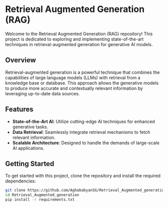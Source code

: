 # Retrieval Augmented Generation (RAG)

Welcome to the Retrieval Augmented Generation (RAG) repository! This project is dedicated to exploring and implementing state-of-the-art techniques in retrieval-augmented generation for generative AI models.

## Overview

Retrieval-augmented generation is a powerful technique that combines the capabilities of large language models (LLMs) with retrieval from a knowledge base or database. This approach allows the generative models to produce more accurate and contextually relevant information by leveraging up-to-date data sources.

## Features

- **State-of-the-Art AI**: Utilize cutting-edge AI techniques for enhanced generative tasks.
- **Data Retrieval**: Seamlessly integrate retrieval mechanisms to fetch relevant information.
- **Scalable Architecture**: Designed to handle the demands of large-scale AI applications.

## Getting Started

To get started with this project, clone the repository and install the required dependencies:

```bash
git clone https://github.com/AghababyanSG/Retrieval_Augmented_generation.git
cd Retrieval_Augmented_generation
pip install -r requirements.txt
